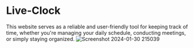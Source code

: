 # Live-Clock
 This website serves as a reliable and user-friendly tool for keeping track of time, whether you're managing your daily schedule, conducting meetings, or simply staying organized.
![Screenshot 2024-01-30 215039](https://github.com/sourya001/Live-Clock/assets/142716790/91bf96b5-5a81-4966-9e83-b6e04fc725df)

